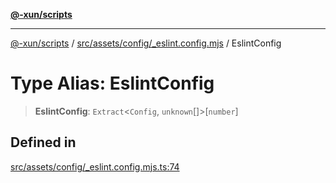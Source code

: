 [**@-xun/scripts**](../../../../../README.md)

***

[@-xun/scripts](../../../../../README.md) / [src/assets/config/\_eslint.config.mjs](../README.md) / EslintConfig

# Type Alias: EslintConfig

> **EslintConfig**: `Extract`\<`Config`, `unknown`[]\>\[`number`\]

## Defined in

[src/assets/config/\_eslint.config.mjs.ts:74](https://github.com/Xunnamius/xscripts/blob/12020afea79f1ec674174f8cb4103ac0b46875c5/src/assets/config/_eslint.config.mjs.ts#L74)

